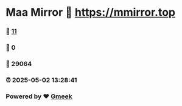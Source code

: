 # Maa Mirror :link: https://mmirror.top 
### :page_facing_up: [11](https://mmirror.top/tag.html) 
### :speech_balloon: 0 
### :hibiscus: 29064 
### :alarm_clock: 2025-05-02 13:28:41 
### Powered by :heart: [Gmeek](https://github.com/Meekdai/Gmeek)
